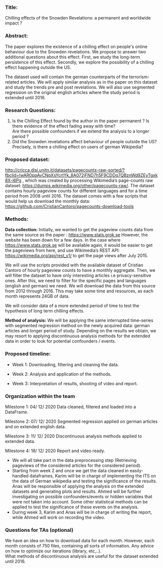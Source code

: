 ### Title:

Chilling effects of the Snowden Revelations: a permanent and worldwide impact ? 
 
### Abstract:

The paper explores the existence of a chilling effect on people's online behaviour due to the Snowden revelations.
We propose to answer two additional questions about this effect. First, we study the long-term persistence
of this effect. Secondly, we explore the possibility of a chilling effect happening outside the US.  

The dataset used will contain the german counterparts of the terrorism-related articles. We will 
apply similar analysis as in the paper on this dataset and study the trends pre and post revelations.
We will also use segmented regression on the original english articles where the study period is extended until 2016.


### Research Questions:  

1. Is the Chilling Effect found by the author in the paper permanent ? 
   Is there evidence of the effect fading away with time?   
   Are there possible confounders if we extend the analysis to a longer period ? 
2. Did the Snowden revelations affect behaviour of people outside the US?
   Precisely, is there a chilling effect on users of german Wikipedia?


### Proposed dataset:

http://cricca.disi.unitn.it/datasets/pagecounts-raw-sorted/?fbclid=IwAR0ppAvCNpXsYcrtYk_8A072jFND7h5F9CDDq7QBznWd9ZEyTgxk8X-i6Pg , which was created by processing Wikimedia’s page-counts raw dataset: 
https://dumps.wikimedia.org/other/pagecounts-raw/.
The dataset contains hourly pageview counts for different languages and for a time period from 2008 until 2016.
The dataset comes with a few scripts that would help us download the monthly data:
https://github.com/CristianCantoro/pagecounts-download-tools


### Methods: 

**Data collection:**
Initially, we wanted to get the pageview counts data from the same source as the paper : https://www.stats.grok.se
However, the website has been down for a few days. 
In the case where https://www.stats.grok.se will be available again, it would be easier to get the pageviews from here, and use Wikimedia’s REST API: https://wikimedia.org/api/rest_v1/ to get the page views after July 2015.

We will use the scripts provided with the available dataset of Cristian Cantoro of hourly pageview counts to have a monthly aggregate. Then, we will filter the dataset to have only interesting articles i.e privacy-sensitive ones. 
After this, we need to filter for the specific pages and languages (english and german) we need. We will download the data from this source from 2012 through 2016. This may take some time and resources, as each month represents 24GB of data.

We will consider data of a more extended period of time to test the hypothesis of long term chilling effects.


**Method of analysis:**
We will be applying the same interrupted time-series with segmented regression method on the newly acquired data: german articles and longer period of study.
Depending on the results we obtain, we may resort to applying discontinuous analysis methods for the extended data in order to look for potential confounders / events.

### Proposed timeline:  
* Week 1: Downloading, filtering and cleaning the data.

* Week 2: Analysis and application of the methods.

* Week 3: Interpretation of results, shooting of video and report.


### Organization within the team
Milestone 1: 04/ 12/ 2020 Data cleaned, filtered and loaded into a DataFrame.

Milestone 2: 07/ 12/ 2020 Segmented regression applied on german articles and on extended english data.

Milestone 3: 11/ 12/ 2020 Discontinuous analysis methods applied to extended data.

Milestone 4: 18/ 12/ 2020 Report and video ready.

* We will all take part in the data preprocessing step (Retrieving pageviews of the considered articles for the considered period).
* Starting from week 2 and once we get the data cleaned in easily-handled dataframes, 
    Karim will be in charge of implementing the ITS on the data of German wikipedia and testing the significance of the results. 
    Anas will be responsible of applying the analysis on the extended datasets and generating plots and results.
    Ahmed will be further investigating on possible confounders/events or hidden variables that were not taken into account. Some other statistical methods can be    applied to test the significance of these events on the analysis.
* During week 3, 
Karim and Anas will be in charge of writing the report, while Ahmed will work on recording the video.

### Questions for TAs (optional)
We have an idea on how to download data for each month. However, each month consists of 750 files, containing all sorts of information. Any advice on how to optimize our iterations (library, etc,..).  
What methods of discontinuous analysis are useful for the dataset extended until 2016.  




